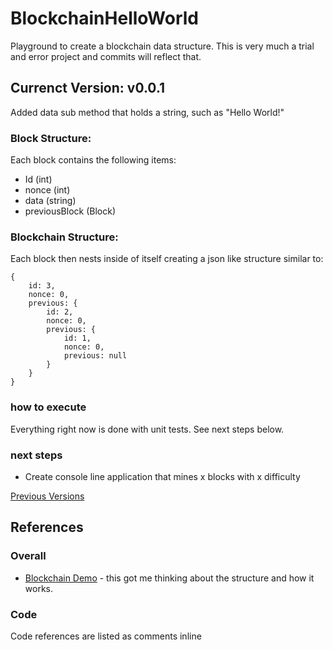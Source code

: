 # BlockchainHelloWorld
Playground to create a blockchain data structure. This is very much a trial and error project and commits will reflect that.


## Currenct Version: v0.0.1

Added data sub method that holds a string, such as "Hello World!"

### Block Structure:

Each block contains the following items:

-	Id (int) 
-	nonce  (int)
-	data (string)
-	previousBlock (Block)

### Blockchain Structure:

Each block then nests inside of itself creating a json like structure similar to:
```
{
    id: 3,
    nonce: 0,
    previous: {
        id: 2,
        nonce: 0,
        previous: {
            id: 1,
            nonce: 0,
            previous: null
        }
    }
}
```

### how to execute
Everything right now is done with unit tests. See next steps below.

### next steps

- Create console line application that mines x blocks with x difficulty

[Previous Versions](CHANGELOG.md)

## References

### Overall

- [Blockchain Demo](https://anders.com/blockchain/) - this got me thinking about the structure and how it works.

### Code

Code references are listed as comments inline
